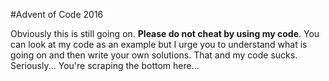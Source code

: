 #Advent of Code 2016

Obviously this is still going on.  **Please do not cheat by using my code**.  You can look at my code as an example but I urge you to understand what is going on and then write your own solutions.  That and my code sucks.  Seriously...  You're scraping the bottom here...
